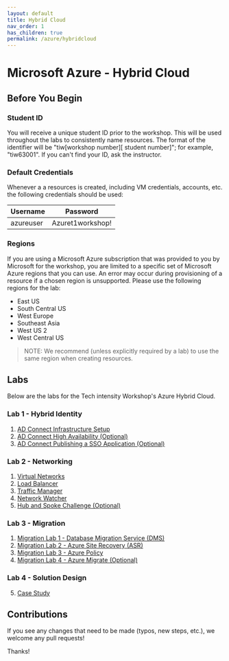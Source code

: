 ```yaml
---
layout: default
title: Hybrid Cloud
nav_order: 1
has_children: true
permalink: /azure/hybridcloud
---
```


# Microsoft Azure - Hybrid Cloud

## Before You Begin

### Student ID
You will receive a unique student ID prior to the workshop. This will be used throughout the labs to consistently name resources. The format of the identifier will be "tiw[workshop number][ student number]"; for example, "tiw63001". If you can't find your ID, ask the instructor.

### Default Credentials
Whenever a a resources is created, including VM credentials, accounts, etc. the following credentials should be used:

| Username  | Password         |
|-----------|------------------|
| azureuser | Azuret1workshop! |

### Regions

If you are using a Microsoft Azure subscription that was provided to you by Microsoft for the workshop, you are limited to a specific set of Microsoft Azure regions that you can use. An error may occur during provisioning of a resource if a chosen region is unsupported. Please use the following regions for the lab: 

- East US
- South Central US
- West Europe
- Southeast Asia
- West US 2
- West Central US

> NOTE: We recommend (unless explicitly required by a lab) to use the same region when creating resources.

## Labs
Below are the labs for the Tech intensity Workshop's Azure Hybrid Cloud.

### Lab 1 - Hybrid Identity
1. [AD Connect Infrastructure Setup](hybrid-identity/adconnect.md)
2. [AD Connect High Availability (Optional)](01_HybridCloud_IdentityLab02_ADConnectOptionalFeatures.md)
3. [AD Connect Publishing a SSO Application (Optional)](01_HybridCloud_IdentityLab03_SSOApp(Optional).md)

### Lab 2 - Networking
1. [Virtual Networks](03_HybridCloud_Networking_Lab01_VirtualNetworks.md)
2. [Load Balancer](03_HybridCloud_Networking_Lab02_LoadBalancer.md)
3. [Traffic Manager](03_HybridCloud_Networking_Lab03_TrafficManager.md)
4. [Network Watcher](03_HybridCloud_Networking_Lab04_NetworkWatcher.md)
5. [Hub and Spoke Challenge (Optional)](03_HybridCloud_Networking_Lab05_HubSpokeChallenge.md)

### Lab 3 - Migration
1. [Migration Lab 1 - Database Migration Service (DMS)](02_HybridCloud_Migration_Lab01_DMS.md)
2. [Migration Lab 2 - Azure Site Recovery (ASR)](02_HybridCloud_Migration_Lab02_ASR.md)
3. [Migration Lab 3 - Azure Policy](02_HybridCloud_Migration_Lab03_AzurePolicy.md)
4. [Migration Lab 4 - Azure Migrate (Optional)](HybridCloud/02_HybridCloud_Migration_Lab04_AzureMigrate.md)

### Lab 4 - Solution Design
5. [Case Study](04_Hybrid_Cloud_Hackathon_CaseStudy.md)


## Contributions
If you see any changes that need to be made (typos, new steps, etc.), we welcome any pull requests!

Thanks!
